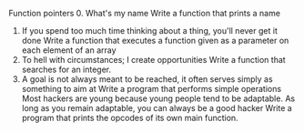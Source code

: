 Function pointers
0. What's my name
Write a function that prints a name
1. If you spend too much time thinking about a thing, you'll never get it done
Write a function that executes a function given as a parameter on each element of an array
2. To hell with circumstances; I create opportunities
Write a function that searches for an integer.
3. A goal is not always meant to be reached, it often serves simply as something to aim at
Write a program that performs simple operations
Most hackers are young because young people tend to be adaptable. As long as you remain adaptable, you can always be a good hacker
Write a program that prints the opcodes of its own main function.
